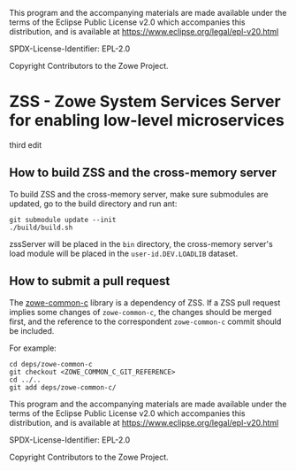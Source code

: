 This program and the accompanying materials are
made available under the terms of the Eclipse Public License v2.0 which accompanies
this distribution, and is available at https://www.eclipse.org/legal/epl-v20.html

SPDX-License-Identifier: EPL-2.0

Copyright Contributors to the Zowe Project.

# ZSS - Zowe System Services Server for enabling low-level microservices

third edit

## How to build ZSS and the cross-memory server

To build ZSS and the cross-memory server, make sure submodules are updated, go to the build 
directory and run ant:

```
git submodule update --init
./build/build.sh
``` 

zssServer will be placed in the `bin` directory, the cross-memory server's load module will be placed 
in the `user-id.DEV.LOADLIB` dataset.

## How to submit a pull request

The [zowe-common-c](https://github.com/zowe/zowe-common-c) library is a dependency of ZSS.
If a ZSS pull request implies some changes of `zowe-common-c`, the changes should be merged
first, and the reference to the correspondent `zowe-common-c` commit should be included.  

For example:

```
cd deps/zowe-common-c
git checkout <ZOWE_COMMON_C_GIT_REFERENCE>
cd ../..
git add deps/zowe-common-c/
```  


This program and the accompanying materials are
made available under the terms of the Eclipse Public License v2.0 which accompanies
this distribution, and is available at https://www.eclipse.org/legal/epl-v20.html

SPDX-License-Identifier: EPL-2.0

Copyright Contributors to the Zowe Project.

